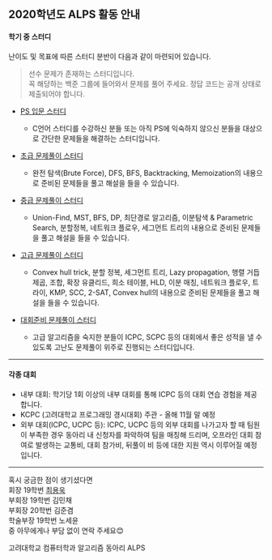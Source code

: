 ## 2020학년도 ALPS 활동 안내

#### 학기 중 스터디

난이도 및 목표에 따른 스터디 분반이 다음과 같이 마련되어 있습니다.
> 선수 문제가 존재하는 스터디입니다.  
> 꼭 해당하는 백준 그룹에 들어와서 문제를 풀어 주세요. 정답 코드는 공개 상태로 제출되어야 합니다.

-   [PS 입문 스터디](https://www.acmicpc.net/group/8999)
    -   C언어 스터디를 수강하신 분들 또는 아직 PS에 익숙하지 않으신 분들을 대상으로 간단한 문제들을 해결하는 스터디입니다.

-   [초급 문제풀이 스터디](https://www.acmicpc.net/group/practice/8996)
    -   완전 탐색(Brute Force), DFS, BFS, Backtracking, Memoization의 내용으로 준비된 문제들을 풀고 해설을 들을 수 있습니다.
-   [중급 문제풀이 스터디](https://www.acmicpc.net/group/8997)
    -   Union-Find, MST, BFS, DP, 최단경로 알고리즘, 이분탐색 & Parametric Search, 분할정복, 네트워크 플로우, 세그먼트 트리의 내용으로 준비된 문제들을 풀고 해설을 들을 수 있습니다.
-   [고급 문제풀이 스터디](https://www.acmicpc.net/group/8998)
    -   Convex hull trick, 분할 정복, 세그먼트 트리, Lazy propagation, 행렬 거듭제곱, 조합, 확장 유클리드, 희소 테이블, HLD, 이분 매칭, 네트워크 플로우, 트라이, KMP, SCC, 2-SAT, Convex hull의 내용으로 준비된 문제들을 풀고 해설을 들을 수 있습니다.
-   [대회준비 문제풀이 스터디](https://www.acmicpc.net/group/9000)
    -   고급 알고리즘을 숙지한 분들이 ICPC, SCPC 등의 대회에서 좋은 성적을 낼 수 있도록 고난도 문제풀이 위주로 진행되는 스터디입니다.

---

#### 각종 대회

-   내부 대회: 학기당 1회 이상의 내부 대회를 통해 ICPC 등의 대회 연습 경험을 제공합니다.
-   KCPC (고려대학교 프로그래밍 경시대회) 주관 - 올해 11월 말 예정
-   외부 대회(ICPC, UCPC 등): ICPC, UCPC 등의 외부 대회를 나가고자 할 때 팀원이 부족한 경우 동아리 내 신청자를 파악하여 팀을 매칭해 드리며, 오프라인 대회 참여로 발생하는 교통비, 대회 참가비, 뒤풀이 비 등에 대한 지원 역시 이루어질 예정입니다.

---

혹시 궁금한 점이 생기셨다면<br>
회장 19학번 [최용욱](mailto:hyperflow@kakao.com)<br>
부회장 19학번 김민채 <br>
부회장 20학번 김준겸 <br>
학술부장 19학번 노세윤 <br>
중 아무에게나 부담 없이 연락 주세요😊

고려대학교 컴퓨터학과 알고리즘 동아리 ALPS
